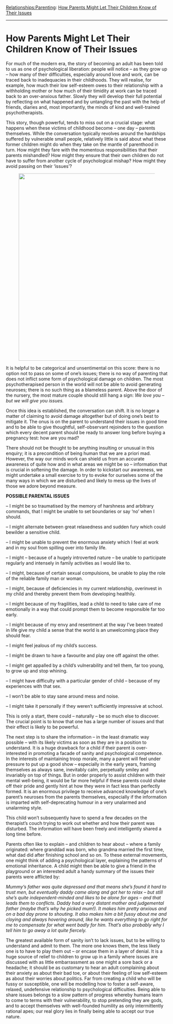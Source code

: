 [Relationships:](https://www.theschooloflife.com/thebookoflife/category/relationships/)[Parenting](https://www.theschooloflife.com/thebookoflife/category/relationships/parenting/): [How Parents Might Let Their Children Know of Their Issues](https://www.theschooloflife.com/thebookoflife/how-parents-might-let-their-children-know-of-their-issues/)

* * *

# How Parents Might Let Their Children Know of Their Issues

For much of the modern era, the story of becoming an adult has been told to us as one of psychological liberation: people will notice – as they grow up – how many of their difficulties, especially around love and work, can be traced back to inadequacies in their childhoods. They will realise, for example, how much their low self-esteem owes to their relationship with a withholding mother or how much of their timidity at work can be traced back to an over-anxious father. Slowly they will develop their full potential by reflecting on what happened and by untangling the past with the help of friends, diaries and, most importantly, the minds of kind and well-trained psychotherapists.&nbsp;

This story, though powerful, tends to miss out on a crucial stage: what happens when these victims of childhood become – one day – parents themselves. While the conversation typically revolves around the hardships suffered by vulnerable small people, relatively little is said about what these former children might do when they take on the mantle of parenthood in turn. How might they fare with the momentous responsibilities that their parents mishandled? How might they ensure that their own children do not have to suffer from another cycle of psychological mishap? How might they avoid passing on their ‘issues’?

<figure class="aligncenter is-resized"><img src="https://www.theschooloflife.com/thebookoflife/wp-content/uploads/2020/04/T03080_10-753x1024.jpg" alt="" class="wp-image-24333" width="430" height="584" srcset="https://www.theschooloflife.com/thebookoflife/wp-content/uploads/2020/04/T03080_10-753x1024.jpg 753w, https://www.theschooloflife.com/thebookoflife/wp-content/uploads/2020/04/T03080_10-221x300.jpg 221w, https://www.theschooloflife.com/thebookoflife/wp-content/uploads/2020/04/T03080_10-768x1044.jpg 768w, https://www.theschooloflife.com/thebookoflife/wp-content/uploads/2020/04/T03080_10.jpg 1130w" sizes="(max-width: 430px) 100vw, 430px"></figure>

It is helpful to be categorical and unsentimental on this score: there is no option not to pass on some of one’s issues; there is no way of parenting that does not inflict some form of psychological damage on children. The most psychotherapised person in the world will not be able to avoid generating neuroses; there is no such thing as a blameless parent. Above the door of the nursery, the most mature couple should still hang a sign: _We love you – but we will give you issues._

Once this idea is established, the conversation can shift. It is no longer a matter of claiming to avoid damage altogether but of doing one’s best to mitigate it. The onus is on the parent to understand their issues in good time and to be able to give thoughtful, self-observant rejoinders to the question which every decent parent should be ready to answer long before buying a pregnancy test: how are you mad?&nbsp;

There should not be thought to be anything insulting or unusual in this enquiry; it is a precondition of being human that we are a priori mad. However, the way our minds work can shield us from an accurate awareness of quite how and in what areas we might be so – information that is crucial in softening the damage. In order to kickstart our awareness, we might undertake a small exercise to try to evoke for ourselves some of the many ways in which we are disturbed and likely to mess up the lives of those we adore beyond measure.

**POSSIBLE PARENTAL ISSUES**

– I might be so traumatised by the memory of harshness and arbitrary commands, that I might be unable to set boundaries or say ‘no’ when I should.

– I might alternate between great relaxedness and sudden fury which could bewilder a sensitive child.

– I might be unable to prevent the enormous anxiety which I feel at work and in my soul from spilling over into family life.

– I might – because of a hugely introverted nature – be unable to participate regularly and intensely in family activities as I would like to.

– I might, because of certain sexual compulsions, be unable to play the role of the reliable family man or woman.

– I might, because of deficiencies in my current relationship, overinvest in my child and thereby prevent them from developing healthily.

– I might because of my fragilities, lead a child to need to take care of me emotionally in a way that could prompt them to become responsible far too early.

– I might because of my envy and resentment at the way I’ve been treated in life give my child a sense that the world is an unwelcoming place they should fear.

– I might feel jealous of my child’s success.

– I might be drawn to have a favourite and play one off against the other.

– I might get appalled by a child’s vulnerability and tell them, far too young, to grow up and stop whining.

– I might have difficulty with a particular gender of child – because of my experiences with that sex.

– I won’t be able to stay sane around mess and noise.

– I might take it personally if they weren’t sufficiently impressive at school.

This is only a start, there could – naturally – be so much else to discover. The crucial point is to know that one has a large number of issues and that their effect is likely to be powerful.

The next step is to share the information – in the least dramatic way possible – with its likely victims as soon as they are in a position to understand. It is a huge drawback for a child if their parent is over-interested in promoting a facade of sanity and psychological competence. In the interests of maintaining troop morale, many a parent will feel under pressure to put up a good show – especially in the early years, framing themselves as always sane, inevitably calm, perpetually smiley and invariably on top of things. But in order properly to assist children with their mental well-being, it would be far more helpful if these parents could shake off their pride and gently hint at how they were in fact less than perfectly formed. It is an enormous privilege to receive advanced knowledge of one’s parent’s neuroses from the parents themselves, especially if the information is imparted with self-deprecating humour in a very unalarmed and unalarming style.

This child won’t subsequently have to spend a few decades on the therapist’s couch trying to work out whether and how their parent was disturbed. The information will have been freely and intelligently shared a long time before.&nbsp;

Parents often like to explain – and children to hear about – where a family originated: where granddad was born, who grandma married the first time, what dad did after finishing school and so on. To these external movements, one might think of adding a psychological layer, explaining the patterns of emotional inheritance. A child might then be able to give a friend in the playground or an interested adult a handy summary of the issues their parents were afflicted by:

_Mummy’s father was quite depressed and that means she’s found it hard to trust men, but eventually daddy came along and got her to relax – but still she’s quite independent-minded and likes to be alone for ages – and that leads them to conflicts. Daddy had a very distant mother and judgemental father (maybe that’s why he picked mum!). It makes him pretty anxious and on a bad day prone to shouting. It also makes him a bit fussy about me and cloying and always hovering around, like he wants everything to go right for me to compensate for what went badly for him. That’s also probably why I tell him to go away a lot quite fiercely._

The greatest available form of sanity isn’t to lack issues, but to be willing to understand and admit to them. The more one knows them, the less likely one is to have to play them out – or encase them in a layer of denial. It is a huge source of relief to children to grow up in a family where issues are discussed with as little embarrassment as one might a sore back or a headache; it should be as customary to hear an adult complaining about their anxiety as about their bad toe, or about their feeling of low self-esteem as about their worries about politics. Far from creating a child who will be fussy or susceptible, one will be modelling how to foster a self-aware, relaxed, undefensive relationship to psychological difficulties. Being able to share issues belongs to a slow pattern of progress whereby humans learn to come to terms with their vulnerability, to stop pretending they are gods, and to accept themselves with well-founded humility as only intermittently rational apes; our real glory lies in finally being able to accept our true nature.
